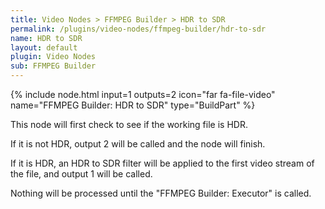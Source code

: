 ```yaml
---
title: Video Nodes > FFMPEG Builder > HDR to SDR
permalink: /plugins/video-nodes/ffmpeg-builder/hdr-to-sdr
name: HDR to SDR
layout: default
plugin: Video Nodes
sub: FFMPEG Builder
---
```


{% include node.html input=1 outputs=2 icon="far fa-file-video" name="FFMPEG Builder: HDR to SDR" type="BuildPart" %}

This node will first check to see if the working file is HDR.

If it is not HDR, output 2 will be called and the node will finish.

If it is HDR, an HDR to SDR filter will be applied to the first video stream of the file, and output 1 will be called.

Nothing will be processed until the "FFMPEG Builder: Executor" is called.